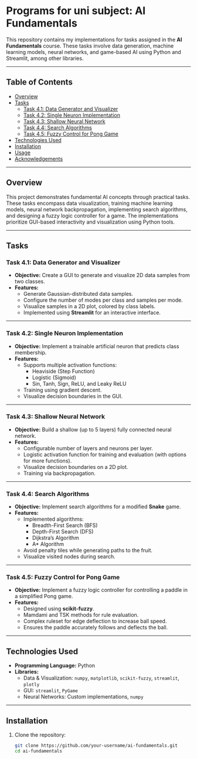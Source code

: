 # Programs for uni subject: AI Fundamentals

This repository contains my implementations for tasks assigned in the **AI Fundamentals** course. These tasks involve data generation, machine learning models, neural networks, and game-based AI using Python and Streamlit, among other libraries.

---

## Table of Contents

- [Overview](#overview)
- [Tasks](#tasks)
  - [Task 4.1: Data Generator and Visualizer](#task-41-data-generator-and-visualizer)
  - [Task 4.2: Single Neuron Implementation](#task-42-single-neuron-implementation)
  - [Task 4.3: Shallow Neural Network](#task-43-shallow-neural-network)
  - [Task 4.4: Search Algorithms](#task-44-search-algorithms)
  - [Task 4.5: Fuzzy Control for Pong Game](#task-45-fuzzy-control-for-pong-game)
- [Technologies Used](#technologies-used)
- [Installation](#installation)
- [Usage](#usage)
- [Acknowledgements](#acknowledgements)

---

## Overview

This project demonstrates fundamental AI concepts through practical tasks. These tasks encompass data visualization, training machine learning models, neural network backpropagation, implementing search algorithms, and designing a fuzzy logic controller for a game. The implementations prioritize GUI-based interactivity and visualization using Python tools.

---

## Tasks

### Task 4.1: Data Generator and Visualizer

- **Objective:** Create a GUI to generate and visualize 2D data samples from two classes.  
- **Features:**
  - Generate Gaussian-distributed data samples.
  - Configure the number of modes per class and samples per mode.
  - Visualize samples in a 2D plot, colored by class labels.
  - Implemented using **Streamlit** for an interactive interface.

---

### Task 4.2: Single Neuron Implementation

- **Objective:** Implement a trainable artificial neuron that predicts class membership.
- **Features:**
  - Supports multiple activation functions:
    - Heaviside (Step Function)
    - Logistic (Sigmoid)
    - Sin, Tanh, Sign, ReLU, and Leaky ReLU
  - Training using gradient descent.
  - Visualize decision boundaries in the GUI.

---

### Task 4.3: Shallow Neural Network

- **Objective:** Build a shallow (up to 5 layers) fully connected neural network.
- **Features:**
  - Configurable number of layers and neurons per layer.
  - Logistic activation function for training and evaluation (with options for more functions).
  - Visualize decision boundaries on a 2D plot.
  - Training via backpropagation.

---

### Task 4.4: Search Algorithms

- **Objective:** Implement search algorithms for a modified **Snake** game.  
- **Features:**
  - Implemented algorithms:
    - Breadth-First Search (BFS)
    - Depth-First Search (DFS)
    - Dijkstra’s Algorithm
    - A* Algorithm
  - Avoid penalty tiles while generating paths to the fruit.
  - Visualize visited nodes during search.

---

### Task 4.5: Fuzzy Control for Pong Game

- **Objective:** Implement a fuzzy logic controller for controlling a paddle in a simplified Pong game.
- **Features:**
  - Designed using **scikit-fuzzy**.
  - Mamdami and TSK methods for rule evaluation.
  - Complex ruleset for edge deflection to increase ball speed.
  - Ensures the paddle accurately follows and deflects the ball.

---

## Technologies Used

- **Programming Language:** Python
- **Libraries:**  
  - Data & Visualization: `numpy`, `matplotlib`, `scikit-fuzzy`, `streamlit`, `plotly`
  - GUI: `streamlit`, `PyGame`
  - Neural Networks: Custom implementations, `numpy`

---

## Installation

1. Clone the repository:
   ```bash
   git clone https://github.com/your-username/ai-fundamentals.git
   cd ai-fundamentals
